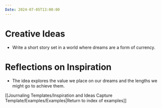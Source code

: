 ```yaml
---
Date: 2024-07-05T13:00:00
---
```


# Creative Ideas

- Write a short story set in a world where dreams are a form of currency.

# Reflections on Inspiration

- The idea explores the value we place on our dreams and the lengths we might go to achieve them.

[[Journaling Templates/Inspiration and Ideas Capture Template/Examples/Examples|Return to index of examples]]